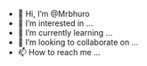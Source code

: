 - 👋 Hi, I’m @Mrbhuro
- 👀 I’m interested in ...
- 🌱 I’m currently learning ...
- 💞️ I’m looking to collaborate on ...
- 📫 How to reach me ...

<!---
Mrbhuro/Mrbhuro is a ✨ special ✨ repository because its `README.md` (this file) appears on your GitHub profile.
You can click the Preview link to take a look at your changes.
--->
